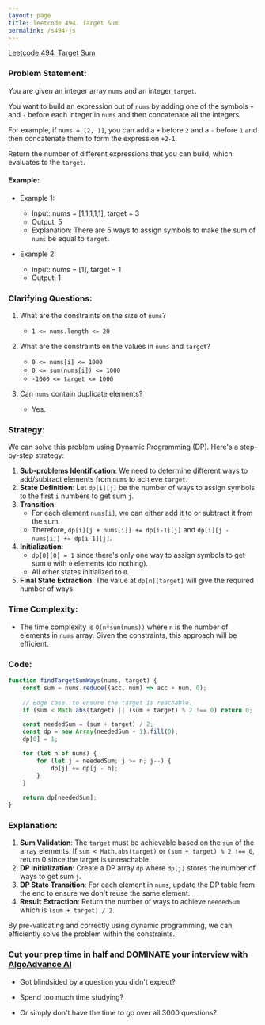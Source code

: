 ```yaml
---
layout: page
title: leetcode 494. Target Sum
permalink: /s494-js
---
```

[Leetcode 494. Target Sum](https://algoadvance.github.io/algoadvance/l494)
### Problem Statement:

You are given an integer array `nums` and an integer `target`.

You want to build an expression out of `nums` by adding one of the symbols `+` and `-` before each integer in `nums` and then concatenate all the integers.

For example, if `nums = [2, 1]`, you can add a `+` before `2` and a `-` before `1` and then concatenate them to form the expression `+2-1`. 

Return the number of different expressions that you can build, which evaluates to the `target`.

#### Example:
- Example 1:
  - Input: nums = [1,1,1,1,1], target = 3
  - Output: 5
  - Explanation: There are 5 ways to assign symbols to make the sum of `nums` be equal to `target`.
  
- Example 2:
  - Input: nums = [1], target = 1
  - Output: 1

### Clarifying Questions:

1. What are the constraints on the size of `nums`?
   - `1 <= nums.length <= 20`
   
2. What are the constraints on the values in `nums` and `target`?
   - `0 <= nums[i] <= 1000`
   - `0 <= sum(nums[i]) <= 1000`
   - `-1000 <= target <= 1000`

3. Can `nums` contain duplicate elements?
   - Yes.

### Strategy:

We can solve this problem using Dynamic Programming (DP). Here's a step-by-step strategy:

1. **Sub-problems Identification**: We need to determine different ways to add/subtract elements from `nums` to achieve `target`.
2. **State Definition**: Let `dp[i][j]` be the number of ways to assign symbols to the first `i` numbers to get sum `j`.
3. **Transition**: 
   - For each element `nums[i]`, we can either add it to or subtract it from the sum.
   - Therefore, `dp[i][j + nums[i]] += dp[i-1][j]` and `dp[i][j - nums[i]] += dp[i-1][j]`.
4. **Initialization**: 
   - `dp[0][0] = 1` since there's only one way to assign symbols to get sum `0` with `0` elements (do nothing).
   - All other states initialized to `0`.
5. **Final State Extraction**: The value at `dp[n][target]` will give the required number of ways.

### Time Complexity:

- The time complexity is `O(n*sum(nums))` where `n` is the number of elements in `nums` array. Given the constraints, this approach will be efficient.

### Code:

```javascript
function findTargetSumWays(nums, target) {
    const sum = nums.reduce((acc, num) => acc + num, 0);
    
    // Edge case, to ensure the target is reachable.
    if (sum < Math.abs(target) || (sum + target) % 2 !== 0) return 0;

    const neededSum = (sum + target) / 2;
    const dp = new Array(neededSum + 1).fill(0);
    dp[0] = 1;

    for (let n of nums) {
        for (let j = neededSum; j >= n; j--) {
            dp[j] += dp[j - n];
        }
    }
    
    return dp[neededSum];
}
```

### Explanation:

1. **Sum Validation**: The `target` must be achievable based on the `sum` of the array elements. If `sum < Math.abs(target)` or `(sum + target) % 2 !== 0`, return 0 since the target is unreachable.
2. **DP Initialization**: Create a DP array `dp` where `dp[j]` stores the number of ways to get sum `j`.
3. **DP State Transition**: For each element in `nums`, update the DP table from the end to ensure we don't reuse the same element.
4. **Result Extraction**: Return the number of ways to achieve `neededSum` which is `(sum + target) / 2`.

By pre-validating and correctly using dynamic programming, we can efficiently solve the problem within the constraints.


### Cut your prep time in half and DOMINATE your interview with [AlgoAdvance AI](https://algoAdvance.com)

- Got blindsided by a question you didn't expect?

- Spend too much time studying?

- Or simply don't have the time to go over all 3000 questions?

